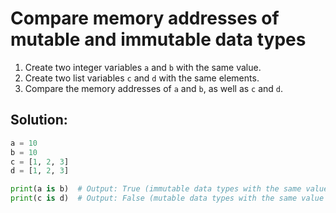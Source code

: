 # Compare memory addresses of mutable and immutable data types

1. Create two integer variables `a` and `b` with the same value.
2. Create two list variables `c` and `d` with the same elements.
3. Compare the memory addresses of `a` and `b`, as well as `c` and `d`.

## Solution:

```python
a = 10
b = 10
c = [1, 2, 3]
d = [1, 2, 3]

print(a is b)  # Output: True (immutable data types with the same value may have the same memory address)
print(c is d)  # Output: False (mutable data types with the same value have different memory addresses)
```